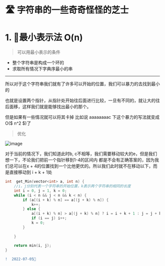 #  🛣️ 字符串的一些奇奇怪怪的芝士


#   1.  🧃最小表示法 O(n)
> 可以用最小表示的条件
- 整个字符串是构成一个环的
- 求取所有情况下字典序最小的串
 ------  


   所以对于这个字符串我们就有了许多可以开始的位置，我们可以暴力的去找到最小的
   
   也就是设置两个指针，从指针处开始往后面进行比较，一旦有不同的，就让大的往后面移，这样我们就是能够找出最小的那个。
   
   但是如果有一些情况就可以将其卡掉
   比如说 aaaaaaaac
   下这个暴力的写法就变成O($ n^2 $)了
   
> 优化
> 
![image](https://user-images.githubusercontent.com/92497177/177287927-610f7eb8-8576-4d71-b2d0-eec856a7cfe2.png)  

  对于当前的情况下，我们知道此时b, c不相等，我们需要移动较大的e，但是我们想一下，不论我们把前一个指针移到1-4的区间内
  都是不会有正确答案的，因为我们总可以在x + 4的位置找到一个比他更优的。所以我们此时就不在移动以下，而是直接移动到
  i + k + 1处
  
```C++
int  get_Min(vector<int> a, int n) {
	//i，j分别代表一个字符串的开始位置，k表示两个字符串的相同的长度
	int i = 0, j = 1, k = 0;
	while (i < n && j < n && k < n) {
		if (a[(i + k) % n] == a[(j + k) % n]) {
			k++; 
		} else {
			a[(i + k) % n] > a[(j + k) % n] ? i = i + k + 1 : j = j + k + 1;
			if (i == j) i++;
			k = 0;
		}
		
	}
	
	return min(i, j);
}
```

```diff
!  2022-07-05🎏
```
  
